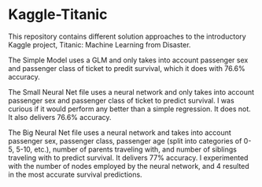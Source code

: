 # Kaggle-Titanic
This repository contains different solution approaches to the introductory Kaggle project, Titanic:  Machine Learning from Disaster.

The Simple Model uses a GLM and only takes into account passenger sex and passenger class of ticket to predit survival, which it does with 76.6% accuracy.

The Small Neural Net file uses a neural network and only takes into account passenger sex and passenger class of ticket to predict survival.  I was curious if it would perform any better than a simple regression.  It does not.  It also delivers 76.6% accuracy.  

The Big Neural Net file uses a neural network and  takes into account passenger sex, passenger class, passenger age (split into categories of 0-5, 5-10, etc.), number of parents traveling with, and number of siblings traveling with to predict survival.  It delivers 77% accuracy.  I experimented with the number of nodes employed by the neural network, and 4 resulted in the most accurate survival predictions.


